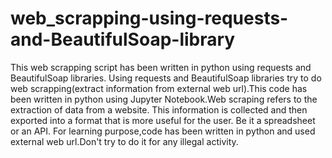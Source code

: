 # web_scrapping-using-requests-and-BeautifulSoap-library
This web scrapping script has been written in python using requests and BeautifulSoap libraries.
Using requests and BeautifulSoap libraries try to do web scrapping(extract information from external web url).This code has been written in python using Jupyter Notebook.Web scraping refers to the extraction of data from a website. This information is collected and then exported into a format that is more useful for the user. Be it a spreadsheet or an API. For learning purpose,code has been written in python and used external web url.Don't try to do it for any illegal activity.
